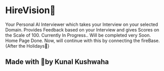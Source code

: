 # HireVision🏢
Your Personal AI Interviewer which takes your Interview on your selected Domain. 
Provides Feedback based on your Interview and gives Scores on the Scale of 100. 
Currently In Progress.. Will be completed very Soon.<br>
Home Page Done.
Now, will continue with this by connecting the fireBase.
{After the Holidays🥳}


## Made with 💖by Kunal Kushwaha